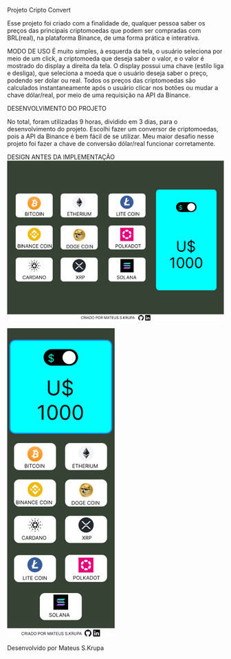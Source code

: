 Projeto Cripto Convert

Esse projeto foi criado com a finalidade de, qualquer pessoa saber os preços das principais criptomoedas que podem ser compradas com BRL(real), na plataforma Binance, de uma forma prática e interativa.

MODO DE USO
É muito simples, à esquerda da tela, o usuário seleciona por meio de um click, a criptomoeda que deseja saber o valor, e o valor é mostrado do display a direita da tela.
O display possui uma chave (estilo liga e desliga), que seleciona a moeda que o usuário deseja saber o preço, podendo ser dolar ou real.
Todos os preços das criptomoedas são calculados instantaneamente após o usuário clicar nos botões ou mudar a chave dólar/real, por meio de uma requisição na API da Binance.

DESENVOLVIMENTO DO PROJETO

No total, foram utilizadas 9 horas, dividido em 3 dias, para o desenvolvimento do projeto.
Escolhi fazer um conversor de criptomoedas, pois a API da Binance é bem fácil de se utilizar.
Meu maior desafio nesse projeto foi fazer a chave de conversão dólar/real funcionar corretamente.

DESIGN ANTES DA IMPLEMENTAÇÃO
<img src="img/readme/desktop_design.png">

<img src="img/readme/mobile_design.png">



Desenvolvido por Mateus S.Krupa